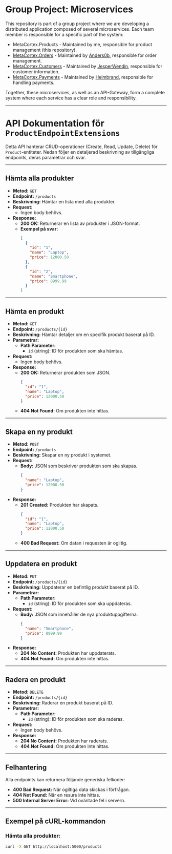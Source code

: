 # Group Project: Microservices

This repository is part of a group project where we are developing a distributed application composed of several microservices. Each team member is responsible for a specific part of the system:

- MetaCortex.Products - Maintained by me, responsible for product management (this repository).
- [MetaCortex.Orders](https://github.com/anders0b/MetaCortex.Orders) - Maintained by [Anders0b](https://github.com/anders0b), responsible for order management.
- [MetaCortex.Customers](https://github.com/JesperWhendin/MetaCortex.Customers) - Maintained by [JesperWendin](https://github.com/JesperWendin), responsible for customer information.
- [MetaCortex.Payments](https://github.com/Heimbrand/MetaCortex.Payments) - Maintained by [Heimbrand](https://github.com/Heimbrand), responsible for handling payments.

Together, these microservices, as well as an API-Gateway, form a complete system where each service has a clear role and responsibility.

---

# API Dokumentation för `ProductEndpointExtensions`

Detta API hanterar CRUD-operationer (Create, Read, Update, Delete) för `Product`-entiteter. Nedan följer en detaljerad beskrivning av tillgängliga endpoints, deras parametrar och svar.

---

## **Hämta alla produkter**
- **Metod:** `GET`
- **Endpoint:** `/products`
- **Beskrivning:** Hämtar en lista med alla produkter.
- **Request:**
  - Ingen body behövs.
- **Response:**
  - **200 OK:** Returnerar en lista av produkter i JSON-format.
  - **Exempel på svar:**
    ```json
    [
      {
        "id": "1",
        "name": "Laptop",
        "price": 12000.50
      },
      {
        "id": "2",
        "name": "Smartphone",
        "price": 8999.99
      }
    ]
    ```

---

## **Hämta en produkt**
- **Metod:** `GET`
- **Endpoint:** `/products/{id}`
- **Beskrivning:** Hämtar detaljer om en specifik produkt baserat på ID.
- **Parametrar:**
  - **Path Parameter:**
    - `id` (string): ID för produkten som ska hämtas.
- **Request:**
  - Ingen body behövs.
- **Response:**
  - **200 OK:** Returnerar produkten som JSON.
    ```json
    {
      "id": "1",
      "name": "Laptop",
      "price": 12000.50
    }
    ```
  - **404 Not Found:** Om produkten inte hittas.

---

## **Skapa en ny produkt**
- **Metod:** `POST`
- **Endpoint:** `/products`
- **Beskrivning:** Skapar en ny produkt i systemet.
- **Request:**
  - **Body:** JSON som beskriver produkten som ska skapas.
    ```json
    {
      "name": "Laptop",
      "price": 12000.50
    }
    ```
- **Response:**
  - **201 Created:** Produkten har skapats.
    ```json
    {
      "id": "1",
      "name": "Laptop",
      "price": 12000.50
    }
    ```
  - **400 Bad Request:** Om datan i requesten är ogiltig.

---

## **Uppdatera en produkt**
- **Metod:** `PUT`
- **Endpoint:** `/products/{id}`
- **Beskrivning:** Uppdaterar en befintlig produkt baserat på ID.
- **Parametrar:**
  - **Path Parameter:**
    - `id` (string): ID för produkten som ska uppdateras.
- **Request:**
  - **Body:** JSON som innehåller de nya produktuppgifterna.
    ```json
    {
      "name": "Smartphone",
      "price": 8999.99
    }
    ```
- **Response:**
  - **204 No Content:** Produkten har uppdaterats.
  - **404 Not Found:** Om produkten inte hittas.

---

## **Radera en produkt**
- **Metod:** `DELETE`
- **Endpoint:** `/products/{id}`
- **Beskrivning:** Raderar en produkt baserat på ID.
- **Parametrar:**
  - **Path Parameter:**
    - `id` (string): ID för produkten som ska raderas.
- **Request:**
  - Ingen body behövs.
- **Response:**
  - **204 No Content:** Produkten har raderats.
  - **404 Not Found:** Om produkten inte hittas.

---

## **Felhantering**
Alla endpoints kan returnera följande generiska felkoder:
- **400 Bad Request:** När ogiltiga data skickas i förfrågan.
- **404 Not Found:** När en resurs inte hittas.
- **500 Internal Server Error:** Vid oväntade fel i servern.

---

## **Exempel på cURL-kommandon**

### Hämta alla produkter:
```bash
curl -X GET http://localhost:5000/products
